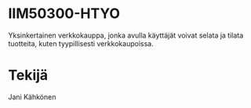 # IIM50300-HTYO
Yksinkertainen verkkokauppa, jonka avulla käyttäjät voivat selata ja tilata tuotteita, kuten tyypillisesti verkkokaupoissa.
# Tekijä
Jani Kähkönen
